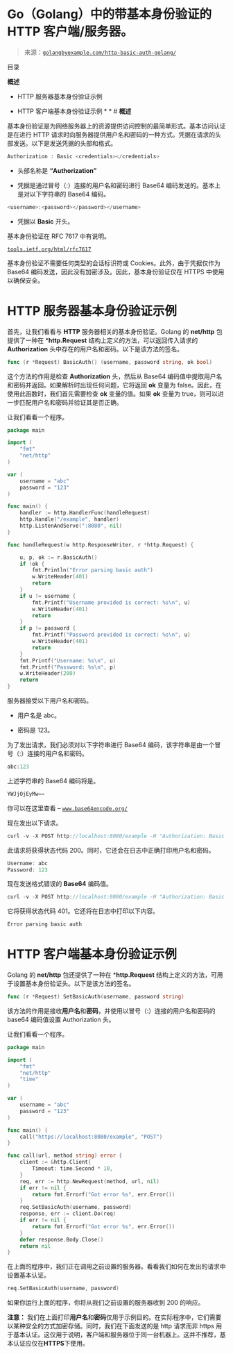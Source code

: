 <!--yml

类别：未分类

日期：2024-10-13 06:32:18

-->

# Go（Golang）中的带基本身份验证的 HTTP 客户端/服务器。

> 来源：[`golangbyexample.com/http-basic-auth-golang/`](https://golangbyexample.com/http-basic-auth-golang/)

目录

**概述**

+   HTTP 服务器基本身份验证示例

+   HTTP 客户端基本身份验证示例 * * # **概述**

基本身份验证是为网络服务器上的资源提供访问控制的最简单形式。基本访问认证是在进行 HTTP 请求时向服务器提供用户名和密码的一种方式。凭据在请求的头部发送。以下是发送凭据的头部和格式。

```go
Authorization : Basic <credentials></credentials>
```

+   头部名称是 **“Authorization”**

+   凭据是通过冒号（:）连接的用户名和密码进行 Base64 编码发送的。基本上是对以下字符串的 Base64 编码。

```go
<username>:<password></password></username>
```

+   凭据以 **Basic** 开头。

基本身份验证在 RFC 7617 中有说明。

[`tools.ietf.org/html/rfc7617`](https://tools.ietf.org/html/rfc7617)

基本身份验证不需要任何类型的会话标识符或 Cookies。此外，由于凭据仅作为 Base64 编码发送，因此没有加密涉及。因此，基本身份验证仅在 HTTPS 中使用以确保安全。

# **HTTP 服务器基本身份验证示例**

首先，让我们看看与 **HTTP** 服务器相关的基本身份验证。Golang 的 **net/http** 包提供了一种在 ***http.Request** 结构上定义的方法，可以返回传入请求的 **Authorization** 头中存在的用户名和密码。以下是该方法的签名。

```go
func (r *Request) BasicAuth() (username, password string, ok bool)
```

这个方法的作用是检查 **Authorization** 头，然后从 Base64 编码值中提取用户名和密码并返回。如果解析时出现任何问题，它将返回 **ok** 变量为 false。因此，在使用此函数时，我们首先需要检查 **ok** 变量的值。如果 **ok** 变量为 true，则可以进一步匹配用户名和密码并验证其是否正确。

让我们看看一个程序。

```go
package main

import (
	"fmt"
	"net/http"
)

var (
	username = "abc"
	password = "123"
)

func main() {
	handler := http.HandlerFunc(handleRequest)
	http.Handle("/example", handler)
	http.ListenAndServe(":8080", nil)
}

func handleRequest(w http.ResponseWriter, r *http.Request) {

	u, p, ok := r.BasicAuth()
	if !ok {
		fmt.Println("Error parsing basic auth")
		w.WriteHeader(401)
		return
	}
	if u != username {
		fmt.Printf("Username provided is correct: %s\n", u)
		w.WriteHeader(401)
		return
	}
	if p != password {
		fmt.Printf("Password provided is correct: %s\n", u)
		w.WriteHeader(401)
		return
	}
	fmt.Printf("Username: %s\n", u)
	fmt.Printf("Password: %s\n", p)
	w.WriteHeader(200)
	return
}
```

服务器接受以下用户名和密码。

+   用户名是 abc。

+   密码是 123。

为了发出请求，我们必须对以下字符串进行 Base64 编码，该字符串是由一个冒号（:）连接的用户名和密码。

```go
abc:123
```

上述字符串的 Base64 编码将是。

```go
YWJjOjEyMw==
```

你可以在这里查看 – [`www.base64encode.org/`](https://www.base64encode.org/)

现在发出以下请求。

```go
curl -v -X POST http://localhost:8080/example -H "Authorization: Basic YWJjOjEyMw=="
```

此请求将获得状态代码 200。同时，它还会在日志中正确打印用户名和密码。

```go
Username: abc
Password: 123
```

现在发送格式错误的 **Base64** 编码值。

```go
curl -v -X POST http://localhost:8080/example -H "Authorization: Basic YWJjOjEy"
```

它将获得状态代码 401。它还将在日志中打印以下内容。

```go
Error parsing basic auth
```

# **HTTP 客户端基本身份验证示例**

Golang 的 **net/http** 包还提供了一种在 ***http.Request** 结构上定义的方法，可用于设置基本身份验证头。以下是该方法的签名。

```go
func (r *Request) SetBasicAuth(username, password string)
```

该方法的作用是接收**用户名**和**密码**，并使用以冒号（:）连接的用户名和密码的 base64 编码值设置 Authorization 头。

让我们看看一个程序。

```go
package main

import (
	"fmt"
	"net/http"
	"time"
)

var (
	username = "abc"
	password = "123"
)

func main() {
	call("https://localhost:8080/example", "POST")
}

func call(url, method string) error {
	client := &http.Client{
		Timeout: time.Second * 10,
	}
	req, err := http.NewRequest(method, url, nil)
	if err != nil {
		return fmt.Errorf("Got error %s", err.Error())
	}
	req.SetBasicAuth(username, password)
	response, err := client.Do(req)
	if err != nil {
		return fmt.Errorf("Got error %s", err.Error())
	}
	defer response.Body.Close()
	return nil
}
```

在上面的程序中，我们正在调用之前设置的服务器。看看我们如何在发出的请求中设置基本认证。

```go
req.SetBasicAuth(username, password)
```

如果你运行上面的程序，你将从我们之前设置的服务器收到 200 的响应。

**注意：** 我们在上面打印**用户名**和**密码**仅用于示例目的。在实际程序中，它们需要以某种安全的方式加密存储。同时，我们在下面发送的是 http 请求而非 https 用于基本认证。这仅用于说明，客户端和服务器位于同一台机器上。这并不推荐，基本认证应仅在**HTTPS**下使用。


